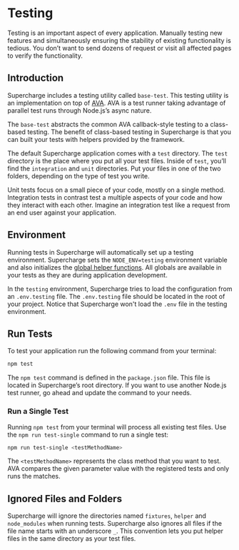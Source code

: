 # Testing
Testing is an important aspect of every application. Manually testing new features and simultaneously ensuring the stability of existing functionality is tedious. You don’t want to send dozens of request or visit all affected pages to verify the functionality.


## Introduction
Supercharge includes a testing utility called `base-test`. This testing utility is an implementation on top of [AVA](https://github.com/avajs/ava). AVA is a test runner taking advantage of parallel test runs through Node.js’s async nature.

The `base-test` abstracts the common AVA callback-style testing to a class-based testing. The benefit of class-based testing in Supercharge is that you can built your tests with helpers provided by the framework.

The default Supercharge application comes with a `test` directory. The `test` directory is the place where you put all your test files. Inside of `test`, you’ll find the `integration` and `unit` directories. Put your files in one of the two folders, depending on the type of test you write.

Unit tests focus on a small piece of your code, mostly on a single method. Integration tests in contrast test a multiple aspects of your code and how they interact with each other. Imagine an integration test like a request from an end user against your application.


## Environment
Running tests in Supercharge will automatically set up a testing environment. Supercharge sets the `NODE_ENV=testing` environment variable and also initializes the [global helper functions](/docs/{{version}}/globals). All globals are available in your tests as they are during application development.

In the `testing` environment, Supercharge tries to load the configuration from an `.env.testing` file. The `.env.testing` file should be located in the root of your project. Notice that Supercharge won't load the `.env` file in the testing environment.


## Run Tests
To test your application run the following command from your terminal:

```bash
npm test
```

The `npm test` command is defined in the `package.json` file. This file is located in Supercharge’s root directory. If you want to use another Node.js test runner, go ahead and update the command to your needs.


### Run a Single Test
Running `npm test` from your terminal will process all existing test files. Use the `npm run test-single` command to run a single test:

```bash
npm run test-single <testMethodName>
```

The `<testMethodName>` represents the class method that you want to test. AVA compares the given parameter value with the registered tests and only runs the matches.


## Ignored Files and Folders
Supercharge will ignore the directories named `fixtures`, `helper` and `node_modules` when running tests. Supercharge also ignores all files if the file name starts with an underscore `_`. This convention lets you put helper files in the same directory as your test files.
